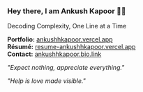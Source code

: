 ### **Hey there, I am Ankush Kapoor 👋🏻**
Decoding Complexity, One Line at a Time

**Portfolio:** [ankushhkapoor.vercel.app](https://ankushhkapoor.vercel.app)  
**Résumé:** [resume-ankushhkapoor.vercel.app](https://resume-ankushhkapoor.vercel.app)  
**Contact:** [ankushhkapoor.bio.link](https://ankushhkapoor.bio.link)

 _"Expect nothing, appreciate everything."_
 
 _"Help is love made visible."_

